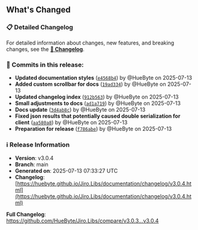 ## What's Changed

### 📋 Detailed Changelog

For detailed information about changes, new features, and breaking changes, see the [**📖 Changelog**](https://huebyte.github.io/Jiro.Libs/documentation/changelog/v3.0.4.html).

### 🔄 Commits in this release:

- **Updated documentation styles** ([`e4568b4`](https://github.com/HueByte/Jiro.Libs/commit/e4568b4)) by @HueByte on 2025-07-13
- **Added custom scrollbar for docs** ([`19ad334`](https://github.com/HueByte/Jiro.Libs/commit/19ad334)) by @HueByte on 2025-07-13
- **Updated changelog index** ([`912b563`](https://github.com/HueByte/Jiro.Libs/commit/912b563)) by @HueByte on 2025-07-13
- **Small adjustments to docs** ([`ad1a719`](https://github.com/HueByte/Jiro.Libs/commit/ad1a719)) by @HueByte on 2025-07-13
- **Docs update** ([`3d4ab8c`](https://github.com/HueByte/Jiro.Libs/commit/3d4ab8c)) by @HueByte on 2025-07-13
- **Fixed json results that potentially caused double serialization for client** ([`aa580a8`](https://github.com/HueByte/Jiro.Libs/commit/aa580a8)) by @HueByte on 2025-07-13
- **Preparation for release** ([`f786abe`](https://github.com/HueByte/Jiro.Libs/commit/f786abe)) by @HueByte on 2025-07-13

### ℹ️ Release Information

- **Version**: v3.0.4
- **Branch**: main
- **Generated on**: 2025-07-13 07:33:27 UTC
- **Changelog**: [https://huebyte.github.io/Jiro.Libs/documentation/changelog/v3.0.4.html](https://huebyte.github.io/Jiro.Libs/documentation/changelog/v3.0.4.html)

**Full Changelog**: <https://github.com/HueByte/Jiro.Libs/compare/v3.0.3...v3.0.4>
